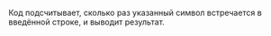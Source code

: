 Код подсчитывает, сколько раз указанный символ встречается в введённой строке, и выводит результат.
